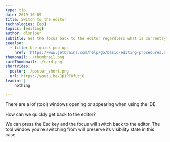 ```yaml
---
type: tip
date: 2019-10-09
title: Switch to the editor
technologies: [go]
topics: [editing]
author: dlsniper
subtitle: Get the focus back to the editor regardless what is currently focused
seealso:
  - title: Use quick pop-ups
    href: 'https://www.jetbrains.com/help/go/basic-editing-procedures.html#quick_popups'
thumbnail: ./thumbnail.png
cardThumbnail: ./card.png
shortVideo:
  poster: ./poster_short.png
  url: https://youtu.be/Jp1PTUfUcj8
leadin: |
    nothing

---
```


There are a lof (tool) windows opening or appearing when using the IDE. 

How can we quickly get back to the editor?

We can press the Esc key and the focus will switch back to the editor. The tool 
window you’re switching from will preserve its visibility state in this case.